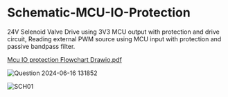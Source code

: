 # Schematic-MCU-IO-Protection
24V Selenoid Valve Drive using 3V3 MCU output with protection and drive circuit, Reading external PWM source using MCU input with protection and passive bandpass filter.

[Mcu IO protection Flowchart Drawio.pdf](https://github.com/user-attachments/files/20149141/Mcu.IO.protection.Flowchart.Drawio.pdf)

![Question 2024-06-16 131852](https://github.com/user-attachments/assets/e87ae983-1baa-44b5-903b-cdbbc2af619d)

![SCH01](https://github.com/user-attachments/assets/db91c083-76f2-4337-b80e-091a4899d008)
